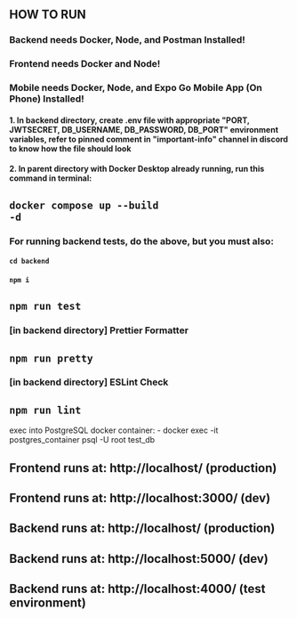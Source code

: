 ## HOW TO RUN

### Backend needs Docker, Node, and Postman Installed!
### Frontend needs Docker and Node!
### Mobile needs Docker, Node, and Expo Go Mobile App (On Phone) Installed!

#### 1. In backend directory, create .env file with appropriate "PORT, JWTSECRET, DB_USERNAME, DB_PASSWORD, DB_PORT" environment variables, refer to pinned comment in "important-info" channel in discord to know how the file should look
#### 2. In parent directory with Docker Desktop already running, run this command in terminal: 
## <code>docker compose up --build -d</code>

### For running backend tests, do the above, but you must also:
#### <code>cd backend</code>
#### <code>npm i</code>
## <code>npm run test</code>

### [in backend directory] Prettier Formatter
## <code>npm run pretty</code>
### [in backend directory] ESLint Check
## <code>npm run lint</code>


exec into PostgreSQL docker container:
    - docker exec -it postgres_container psql -U root test_db

## Frontend runs at: http://localhost/ (production)
## Frontend runs at: http://localhost:3000/ (dev)

## Backend runs at: http://localhost/ (production)
## Backend runs at: http://localhost:5000/ (dev)
## Backend runs at: http://localhost:4000/ (test environment)
